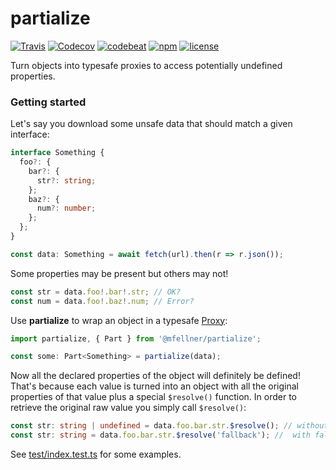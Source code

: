 # partialize

[![Travis](https://img.shields.io/travis/mfellner/partialize.svg)](https://travis-ci.org/mfellner/partialize)
[![Codecov](https://img.shields.io/codecov/c/github/mfellner/partialize.svg)](https://codecov.io/gh/mfellner/partialize)
[![codebeat](https://codebeat.co/badges/1c20b7a3-b782-4f84-ba00-d2ee99d198f8)](https://codebeat.co/projects/github-com-mfellner-partialize-master)
[![npm](https://img.shields.io/npm/v/@mfellner/partialize.svg)](https://www.npmjs.com/package/@mfellner/partialize)
[![license](https://img.shields.io/github/license/mfellner/partialize.svg)](https://choosealicense.com/licenses/mit)

Turn objects into typesafe proxies to access potentially undefined properties.

### Getting started

Let's say you download some unsafe data that should match a given interface:

```typescript
interface Something {
  foo?: {
    bar?: {
      str?: string;
    };
    baz?: {
      num?: number;
    };
  };
}

const data: Something = await fetch(url).then(r => r.json());
```

Some properties may be present but others may not!

```typescript
const str = data.foo!.bar!.str; // OK?
const num = data.foo!.baz!.num; // Error?
```

Use **partialize** to wrap an object in a typesafe [Proxy](https://developer.mozilla.org/docs/Web/JavaScript/Reference/Global_Objects/Proxy):

```typescript
import partialize, { Part } from '@mfellner/partialize';

const some: Part<Something> = partialize(data);
```

Now all the declared properties of the object will definitely be defined! That's because each value is turned into an object with all the original properties of that value plus a special `$resolve()` function. In order to retrieve the original raw value you simply call `$resolve()`:

```typescript
const str: string | undefined = data.foo.bar.str.$resolve(); // without fallback
const str: string = data.foo.bar.str.$resolve('fallback'); //  with fallback
```

See [test/index.test.ts](test/index.test.ts) for some examples.
